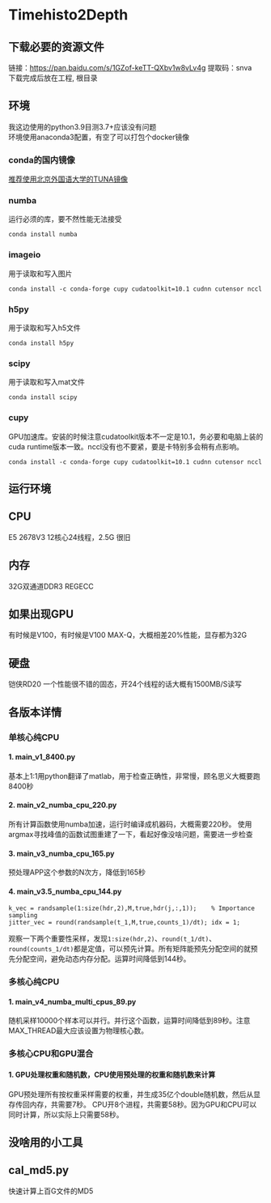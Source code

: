 # Timehisto2Depth
## 下载必要的资源文件
链接：https://pan.baidu.com/s/1GZof-keTT-QXbv1w8vLv4g 
提取码：snva   
下载完成后放在工程, 根目录
## 环境
我这边使用的python3.9目测3.7+应该没有问题  
环境使用anaconda3配置，有空了可以打包个docker镜像  
### conda的国内镜像
[推荐使用北京外国语大学的TUNA镜像](https://mirrors.bfsu.edu.cn/help/anaconda/)
### numba
运行必须的库，要不然性能无法接受
```
conda install numba
```
### imageio
用于读取和写入图片
```
conda install -c conda-forge cupy cudatoolkit=10.1 cudnn cutensor nccl
```
### h5py
用于读取和写入h5文件
```
conda install h5py
```
### scipy
用于读取和写入mat文件
```
conda install scipy
```
### cupy
GPU加速库。安装的时候注意cudatoolkit版本不一定是10.1，务必要和电脑上装的cuda runtime版本一致。nccl没有也不要紧，要是卡特别多会稍有点影响。
```
conda install -c conda-forge cupy cudatoolkit=10.1 cudnn cutensor nccl
```
## 运行环境
## CPU
E5 2678V3 12核心24线程，2.5G 很旧
## 内存
32G双通道DDR3 REGECC
## 如果出现GPU
有时候是V100，有时候是V100 MAX-Q，大概相差20%性能，显存都为32G
## 硬盘
铠侠RD20 一个性能很不错的固态，开24个线程的话大概有1500MB/S读写

## 各版本详情
### 单核心纯CPU
#### 1. main_v1_8400.py
基本上1:1用python翻译了matlab，用于检查正确性，非常慢，顾名思义大概要跑8400秒
#### 2. main_v2_numba_cpu_220.py
所有计算函数使用numba加速，运行时编译成机器码，大概需要220秒。
使用argmax寻找峰值的函数试图重建了一下，看起好像没啥问题，需要进一步检查
#### 3. main_v3_numba_cpu_165.py
预处理APP这个参数的N次方，降低到165秒
#### 4. main_v3.5_numba_cpu_144.py
```
k_vec = randsample(1:size(hdr,2),M,true,hdr(j,:,1));    % Importance sampling
jitter_vec = round(randsample(t_1,M,true,counts_1)/dt); idx = 1;
```
观察一下两个重要性采样，发现`1:size(hdr,2)`、`round(t_1/dt)`、`round(counts_1/dt)`都是定值，可以预先计算。所有矩阵能预先分配空间的就预先分配空间，避免动态内存分配。运算时间降低到144秒。

### 多核心纯CPU
#### 1. main_v4_numba_multi_cpus_89.py
随机采样10000个样本可以并行。并行这个函数，运算时间降低到89秒。注意MAX_THREAD最大应该设置为物理核心数。
### 多核心CPU和GPU混合
#### 1. GPU处理权重和随机数，CPU使用预处理的权重和随机数来计算
GPU预处理所有按权重采样需要的权重，并生成35亿个double随机数，然后从显存传回内存，共需要7秒。
CPU开8个进程，共需要58秒。因为GPU和CPU可以同时计算，所以实际上只需要58秒。


## 没啥用的小工具
## cal_md5.py
快速计算上百G文件的MD5
